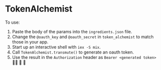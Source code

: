 # TokenAlchemist

To use:
1. Paste the body of the params into the `ingredients.json` file.
2. Change the `@oauth_key` and `@oauth_secret` in `token_alchemist` to match those in your app.
3. Start up an interactive shell with `iex -S mix`.
4. Call `TokenAlchemist.transmute()` to generate an oauth token.
5. Use the result in the `Authorization` header as `Bearer <generated token>`
👩‍🔬 🔑 🚪 
